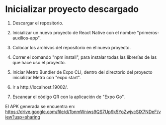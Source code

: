 # Inicializar proyecto descargado

1. Descargar el repositorio.

2. Inicializar un nuevo proyecto de React Native con el nombre "primeros-auxilios-app".

3. Colocar los archivos del repositorio en el nuevo proyecto.

4. Correr el comando "npm install", para instalar todas las librerías de las que hace uso el proyecto.

5. Iniciar Metro Bundler de Expo CLI, dentro del directorio del proyecto inicializar Metro con "expo start".

6. Ir a http://localhost:19002/.

7. Escanear el código QR con la aplicación de "Expo Go".

El APK generada se encuentra en: https://drive.google.com/file/d/1bnmWniws9QS7Up9k5YoZwjvcSIX7NDeF/view?usp=sharing
